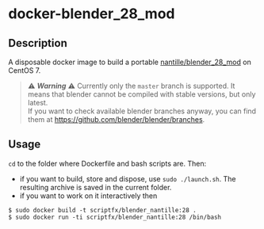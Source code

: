 # docker-blender_28_mod
## Description
A disposable docker image to build a portable [nantille/blender_28_mod](https://github.com/nantille/blender_28_mod) on CentOS 7.

> ⚠ **_Warning_** ⚠ Currently only the `master` branch is supported. It means that blender cannot be compiled with stable versions, but only latest.  
> If you want to check available blender branches anyway, you can find them at https://github.com/blender/blender/branches.

## Usage
`cd` to the folder where Dockerfile and bash scripts are. Then:

- if you want to build, store and dispose, use `sudo ./launch.sh`. The resulting archive is saved in the current folder.
- if you want to work on it interactively then
```
$ sudo docker build -t scriptfx/blender_nantille:28 .
$ sudo docker run -ti scriptfx/blender_nantille:28 /bin/bash
```
